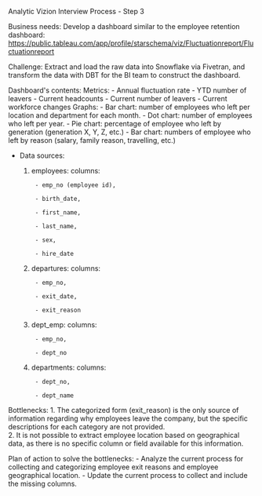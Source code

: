 
Analytic Vizion Interview Process - Step 3 



Business needs: 
    Develop a dashboard similar to the employee retention dashboard: https://public.tableau.com/app/profile/starschema/viz/Fluctuationreport/Fluctuationreport


Challenge: 
    Extract and load the raw data into Snowflake via Fivetran, and transform the data with DBT for the BI team to construct the dashboard.


 Dashboard's contents: 
    Metrics:
        - Annual fluctuation rate
        - YTD number of leavers
        - Current headcounts
        - Current number of leavers
        - Current workforce changes
        Graphs:
        - Bar chart: number of employees who left per location and department for each month.
        - Dot chart: number of employees who left per year. 
        - Pie chart: percentage of employee who left by generation (generation X, Y, Z, etc.)
        - Bar chart: numbers of employee who left by reason (salary, family reason, travelling, etc.)
        
        
- Data sources:
    1. employees: 
        columns:
        
            - emp_no (employee id), 
            
            - birth_date, 
            
            - first_name,
            
            - last_name,
            
            - sex,
            
            - hire_date
    
    2. departures: 
        columns:
        
            - emp_no,
            
            - exit_date,
            
            - exit_reason    
    
    3. dept_emp:
        columns:
        
            - emp_no,
            
            - dept_no 
    
    4. departments:
        columns:
        
            - dept_no,
            
            - dept_name
    


Bottlenecks:
    1. The categorized form (exit_reason) is the only source of information regarding why employees leave the company, but the specific descriptions for each category are not provided.        
    2. It is not possible to extract employee location based on geographical data, as there is no specific column or field available for this information. 


Plan of action to solve the bottlenecks:
    - Analyze the current process for collecting and categorizing employee exit reasons and employee geographical location.
    - Update the current process to collect and include the missing columns.     
